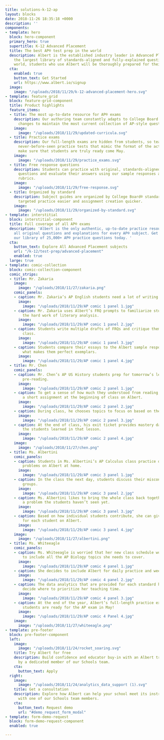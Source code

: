 ```yaml
---
title: solutions-k-12-ap
layout: blocks
date: 2018-11-26 18:35:18 +0000
description: ''
components:
- template: hero
  block: hero-component
  primary_hero: true
  supertitle: K-12 Advanced Placement
  title: The best AP® test prep in the world
  description: Albert is the established industry leader in Advanced Placement. With
    the largest library of standards-aligned and fully-explained questions in the
    world, students who use Albert will be thoroughly prepared for their exams.<br>
  cta:
    enabled: true
    button_text: Get Started
    url: https://www.albert.io/signup
  image:
    image: "/uploads/2018/11/29/k-12-advanced-placement-hero.svg"
- template: feature_grid
  block: feature-grid-component
  title: Product highlights
  feature_items:
  - title: The most up-to-date resource for AP® exams
    description: Our authoring team constantly adapts to College Board curricular
      changes to maintain the most current collection of AP-style questions.
    image:
      image: "/uploads/2018/11/29/updated-curricula.svg"
  - title: Practice exams
    description: Our full-length exams are hidden from students, so teachers can assign
      never-before-seen practice tests that mimic the format of the actual exam to
      make sure that students are truly ready come May.
    image:
      image: "/uploads/2018/11/29/practice_exams.svg"
  - title: Free response questions
    description: Students can practice with original, standards-aligned free response
      questions and evaluate their answers using our sample responses and AP-style
      rubrics.
    image:
      image: "/uploads/2018/11/29/free-response.svg"
  - title: Organized by standard
    description: Subject guides are organized by College Board® standards, making
      targeted practice easier and assignment creation quicker.
    image:
      image: "/uploads/2018/11/29/organized-by-standard.svg"
- template: interstitial
  block: interstitial-component
  title: Full coverage of all AP® exams
  description: 'Albert is the only authentic, up-to-date practice resource that has
    all original questions and explanations for every AP® subject. Get started with
    our library of 25,000+ AP® practice questions today. '
  cta:
    button_text: Explore All Advanced Placement subjects
    url: "/k-12/test-prep/advanced-placement"
    enabled: true
  large: true
- template: comic-collection
  block: comic-collection-component
  comic_strips:
  - title: Mr. Zakaria
    image:
      image: "/uploads/2018/11/27/zakaria.png"
    comic_panels:
    - caption: Mr. Zakaria’s AP English students need a lot of writing practice.
      image:
        image: "/uploads/2018/11/29/AP comic 1 panel 1.jpg"
    - caption: Mr. Zakaria uses Albert’s FRQ prompts to familiarize students with
        the hard work of literary analysis.
      image:
        image: "/uploads/2018/11/29/AP comic 1 panel 2.jpg"
    - caption: Students write multiple drafts of FRQs and critique them together in
        class.
      image:
        image: "/uploads/2018/11/29/AP comic 1 panel 3.jpg"
    - caption: Students compare their essays to the Albert sample responses and discuss
        what makes them perfect exemplars.
      image:
        image: "/uploads/2018/11/29/AP comic 1 panel 4.jpg"
  - title: Mr. Chen
    comic_panels:
    - caption: Mr. Chen’s AP US History students prep for tomorrow’s lesson with some
        pre-reading.
      image:
        image: "/uploads/2018/11/29/AP comic 2 panel 1.jpg"
    - caption: To get a sense of how much they understood from reading, Mr. Chen gives
        a short assignment at the beginning of class on Albert.
      image:
        image: "/uploads/2018/11/29/AP comic 2 panel 2.jpg"
    - caption: During class, he chooses topics to focus on based on the results.
      image:
        image: "/uploads/2018/11/29/AP comic 2 panel 3.jpg"
    - caption: At the end of class, his exit ticket provides mastery data of how much
        the students learned in that lesson.
      image:
        image: "/uploads/2018/11/29/AP comic 2 panel 4.jpg"
    image:
      image: "/uploads/2018/11/27/chen.png"
  - title: Ms. Albertini
    comic_panels:
    - caption: Students in Ms. Albertini’s AP Calculus class practice difficult calculus
        problems on Albert at home.
      image:
        image: "/uploads/2018/11/29/AP comic 3 panel 1.jpg"
    - caption: In the class the next day, students discuss their misconceptions in
        groups.
      image:
        image: "/uploads/2018/11/29/AP comic 3 panel 2.jpg"
    - caption: Ms. Albertini likes to bring the whole class back together to discuss
        a problem the students haven’t seen yet.
      image:
        image: "/uploads/2018/11/29/AP comic 3 panel 3.jpg"
    - caption: Based on how individual students contribute, she can give custom assignments
        for each student on Albert.
      image:
        image: "/uploads/2018/11/29/AP comic 3 panel 4.jpg"
    image:
      image: "/uploads/2018/11/27/albertini.png"
  - title: Ms. Whiteeagle
    comic_panels:
    - caption: Ms. Whiteeagle is worried that her new class schedule won’t leave time
        to include all the AP Biology topics she needs to cover.
      image:
        image: "/uploads/2018/11/29/AP comic 4 panel 1.jpg"
    - caption: She decides to include Albert for daily practice and weekly quizzes.
      image:
        image: "/uploads/2018/11/29/AP comic 4 panel 2.jpg"
    - caption: The data analytics that are provided for each standard help Ms. Whiteeagle
        decide where to prioritize her teaching time.
      image:
        image: "/uploads/2018/11/29/AP comic 4 panel 3.jpg"
    - caption: At the end of the year, Albert’s full-length practice exams show her
        students are ready for the AP exam in May!
      image:
        image: "/uploads/2018/11/29/AP comic 4 Panel 4.jpg"
    image:
      image: "/uploads/2018/11/27/whiteeagle.png"
- template: pre-footer
  block: pre-footer-component
  left:
    image:
      image: "/uploads/2018/11/24/rocket_soaring.svg"
    title: Try Albert for free
    description: Build confidence and educator buy-in with an Albert trial supported
      by a dedicated member of our Schools team.
    cta:
      button_text: Apply
  right:
    image:
      image: "/uploads/2018/11/24/analytics_data_support (1).svg"
    title: Get a consultation
    description: Explore how Albert can help your school meet its instructional goals
      with one of our Schools team members.
    cta:
      button_text: Request demo
      url: "#demo_request_form_modal"
- template: form-demo-request
  block: form-demo-request-component
  enabled: true

---
```


